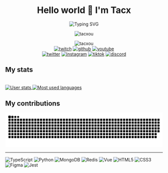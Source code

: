 <h1 align="center">Hello world 💛 I'm Tacx</h1>

<p align="center"><img src="https://readme-typing-svg.demolab.com?font=Fira+Code&pause=1000&color=6441A5&center=true&width=550&lines=I'm+currently+working+as+Fullstack+Developer" alt="Typing SVG" /></p>
<p align="center"><img src="https://github-profile-trophy.vercel.app/?username=tacxou&theme=onedark&row=1" alt="tacxou"></p>

<p align="center">
  <img src="https://komarev.com/ghpvc/?username=tacxou&label=Profile%20views&color=6441a5&style=flat" alt="tacxou">
  <br>
  <a href="https://twitch.tv/tacxtv" target="blank"><img src="https://img.shields.io/twitch/status/tacxtv?style=social&logo=twitch" alt="twitch"></a>
  <a href="https://github.com/tacxou" target="blank"><img src="https://img.shields.io/github/followers/tacxou?style=social" alt="github"></a>
  <a href="https://www.youtube.com/@tacxtv" target="blank"><img src="https://img.shields.io/youtube/channel/views/UCF1aiSEX1-dM6oAnNhpyB0Q?style=social" alt="youtube"></a>
  <br>
  <a href="https://twitter.com/tacxtv" target="blank"><img src="https://img.shields.io/twitter/follow/tacxtv?style=social&logo=twitter" alt="twitter"/></a>
  <a href="https://instagram.com/tacxtv" target="blank"><img src="https://img.shields.io/twitter/follow/tacxtv?style=social&logo=instagram" alt="instagram"></a>
  <a href="https://www.tiktok.com/@tacxtv" target="blank"><img src="https://img.shields.io/twitter/follow/tacxtv?style=social&logo=tiktok" alt="tiktok"></a>
  <a href="https://discord.gg/NURBhQhY3f" target="blank"><img src="https://img.shields.io/discord/824189401730252820?style=flat&label=Discord&color=%23F0F0F0&logo=discord&logoColor=white" alt="discord"></a>
</p>

## My stats
<br>
<a href="https://github.com/tacxou/tacxou" target="blank">
  <img align="center" src="https://github-readme-stats.vercel.app/api?username=tacxou&show_icons=true&theme=dark#gh-dark-mode-only" alt="User stats">
</a>
<a href="https://github.com/tacxou/tacxou" target="blank">
  <img align="center" src="https://github-readme-stats.vercel.app/api/top-langs/?username=tacxou&hide=php,nginx&layout=compact&theme=dark#gh-dark-mode-only" alt="Most used languages">
</a>

## My contributions
<picture>
  <source media="(prefers-color-scheme: dark)" srcset="https://github.com/tacxou/tacxou/blob/output/github-contribution-grid-snake-dark.svg" />
  <source media="(prefers-color-scheme: light)" srcset="https://github.com/tacxou/tacxou/blob/output/github-contribution-grid-snake.svg" />
  <img alt="github-snake" src="https://github.com/tacxou/tacxou/blob/output/github-contribution-grid-snake.svg" />
</picture>

<hr>
<!-- @see https://dev.to/envoy_/150-badges-for-github-pnk -->

![TypeScript](https://img.shields.io/badge/TypeScript-007ACC.svg?style=for-the-badge&logo=TypeScript&logoColor=white)
![Python](https://img.shields.io/badge/python-3670A0?style=for-the-badge&logo=python&logoColor=ffdd54)
![MongoDB](https://img.shields.io/badge/MongoDB-4EA94B.svg?style=for-the-badge&logo=mongodb&logoColor=white)
![Redis](https://img.shields.io/badge/redis-%23DD0031.svg?style=for-the-badge&logo=redis&logoColor=white)
![Vue](https://img.shields.io/badge/Vue.js-35495E.svg?style=for-the-badge&logo=vue.js&logoColor=%2361DAFB)
![HTML5](https://img.shields.io/badge/html5-%23E34F26.svg?style=for-the-badge&logo=html5&logoColor=white)
![CSS3](https://img.shields.io/badge/css3-%231572B6.svg?style=for-the-badge&logo=css3&logoColor=white)
![Figma](https://img.shields.io/badge/Figma-F24E1E.svg?style=for-the-badge&logo=Figma&logoColor=white)
![Jest](https://img.shields.io/badge/Jest-323330.svg?style=for-the-badge&logo=Jest&logoColor=white)
